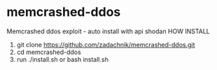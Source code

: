 # memcrashed-ddos
Memcrashed ddos exploit - auto install with api shodan
HOW INSTALL
 1. git clone https://github.com/zadachnik/memcrashed-ddos.git
 2. cd memcrashed-ddos
 3. run ./install.sh or bash install.sh
